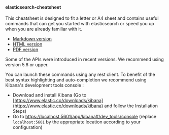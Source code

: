 #### elasticsearch-cheatsheet

This cheatsheet is designed to fit a letter or A4 sheet and contains useful commands that can get you started with elasticsearch or speed you up when you are already familiar with it.

 - [Markdown version](elasticsearch-cheatsheet.md)
 - [HTML version](https://adelean.github.io/elasticsearch-cheatsheet/elasticsearch-cheatsheet.html)
 - [PDF version](elasticsearch-cheatsheet.pdf)

Some of the APIs were introduced in recent versions. We recommend using version 5.6 or upper.

You can launch these commands using any rest client. To benefit of the best syntax highlighting and auto-completion we recommend using Kibana's development tools console :

 - Download and install Kibana (Go to [https://www.elastic.co/downloads/kibana](https://www.elastic.co/downloads/kibana) and follow the Installation Steps)
 - Go to [https://localhost:5601/app/kibana#/dev_tools/console](https://localhost:5601/app/kibana#/dev_tools/console) (replace `localhost:5601` by the appropriate location according to your configuration)
